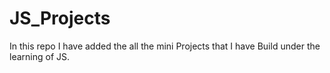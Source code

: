 # JS_Projects
In this repo I have added the all the mini Projects that I have Build under the learning of JS.
